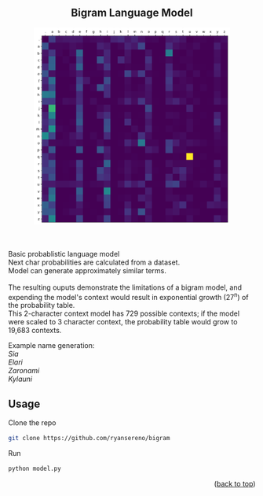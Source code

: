 <a name="readme-top"></a>



<!-- PROJECT LOGO -->
<div align="center">


  <h2 align="center">
    Bigram Language Model
  </h2>
</div>




<div>
<div align="center">
    <img src="images/bigram-probabilities.png" alt="Logo" width="400">
</div>

<br/>
<br/>

Basic probablistic language model<br/>
Next char probabilities are calculated from a dataset.
<br/>
Model can generate approximately similar terms.
<br/>
<br/>
The resulting ouputs demonstrate the limitations of a bigram model, and expending the model's context would result in exponential growth (27<sup>n</sup>) of the probability table. 
<br/>
This 2-character context model has 729 possible contexts; if the model were scaled to 3 character context, the probability table would grow to 19,683 contexts.
</div>

Example name generation:
<br/>
_Sia_
<br/>
_Elari_
<br/>
_Zaronami_
<br/>
_Kylauni_


<!-- GETTING STARTED -->

## Usage

Clone the repo
   ```sh
   git clone https://github.com/ryansereno/bigram
   ```
Run
   ```sh
   python model.py
   ```

<p align="right">(<a href="#readme-top">back to top</a>)</p>










